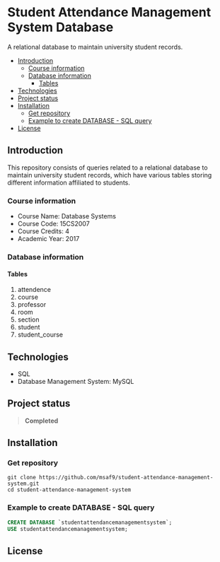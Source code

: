 <h1> Student Attendance Management System Database </h1>
A relational database to maintain university student records.

- [Introduction](#introduction)
  - [Course information](#course-information)
  - [Database information](#database-information)
    - [Tables](#tables)
- [Technologies](#technologies)
- [Project status](#project-status)
- [Installation](#installation)
  - [Get repository](#get-repository)
  - [Example to create DATABASE - SQL query](#example-to-create-database---sql-query)
- [License](#license)

## Introduction

This repository consists of queries related to a relational database to maintain university student records, which have various tables storing different information affiliated to students.

### Course information

- Course Name: Database Systems
- Course Code: 15CS2007
- Course Credits: 4
- Academic Year: 2017

### Database information

#### Tables

1. attendence
2. course
3. professor
4. room
5. section
6. student
7. student_course

## Technologies

- SQL
- Database Management System: MySQL

## Project status

> **Completed**

## Installation

### Get repository

```git
git clone https://github.com/msaf9/student-attendance-management-system.git
cd student-attendance-management-system
```

### Example to create DATABASE - SQL query

```sql
CREATE DATABASE `studentattendancemanagementsystem`;
USE studentattendancemanagementsystem;
```

## License
